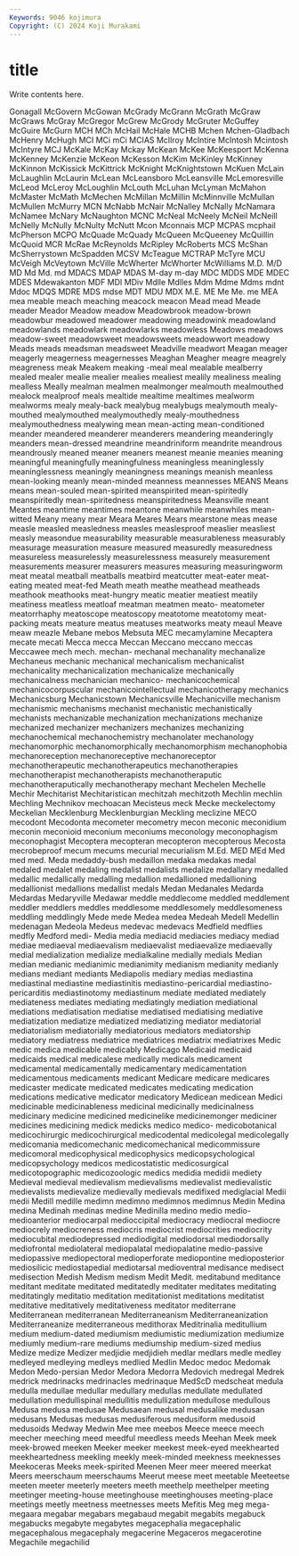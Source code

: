 ```yaml
---
Keywords: 9046 kojimura
Copyright: (C) 2024 Koji Murakami
---
```


# title

Write contents here.



Gonagall McGovern McGowan McGrady McGrann McGrath
McGraw McGraws McGray McGregor McGrew McGrody McGruter McGuffey McGuire McGurn
MCH MCh McHail McHale MCHB Mchen Mchen-Gladbach McHenry McHugh MCI
MCi mCi MCIAS McIlroy McIntire McIntosh Mcintosh McIntyre MCJ McKale
McKay Mckay McKean McKee McKeesport McKenna McKenney McKenzie McKeon McKesson
McKim McKinley McKinney McKinnon McKissick McKittrick McKnight McKnightstown McKuen McLain
McLaughlin McLaurin McLean McLeansboro McLeansville McLemoresville McLeod McLeroy McLoughlin McLouth
McLuhan McLyman McMahon McMaster McMath McMechen McMillan McMillin McMinnville McMullan
McMullen McMurry MCN McNabb McNair McNalley McNally McNamara McNamee McNary
McNaughton MCNC McNeal McNeely McNeil McNeill McNelly McNully McNulty McNutt
Mcon Mconnais MCP MCPAS mcphail McPherson MCPO McQuade McQuady McQueen
McQueeney McQuillin McQuoid MCR McRae McReynolds McRipley McRoberts MCS McShan
McSherrystown McSpadden MCSV McTeague MCTRAP McTyre MCU McVeigh McVeytown McVille
McWherter McWhorter McWilliams M.D. M/D MD Md Md. md MDACS
MDAP MDAS M-day m-day MDC MDDS MDE MDEC MDES Mdewakanton
MDF MDI MDiv Mdlle Mdlles Mdm Mdme Mdms mdnt Mdoc
MDQS MDRE MDS mdse MDT MDU MDX M.E. ME Me
Me. me MEA mea meable meach meaching meacock meacon Mead
mead Meade meader Meador Meadow meadow Meadowbrook meadow-brown meadowbur meadowed
meadower meadowing meadowink meadowland meadowlands meadowlark meadowlarks meadowless Meadows meadows
meadow-sweet meadowsweet meadowsweets meadowwort meadowy Meads meads meadsman meadsweet Meadville
meadwort Meagan meager meagerly meagerness meagernesses Meaghan Meagher meagre meagrely
meagreness meak Meakem meaking -meal meal mealable mealberry mealed mealer
mealie mealier mealies mealiest mealily mealiness mealing mealless Meally mealman
mealmen mealmonger mealmouth mealmouthed mealock mealproof meals mealtide mealtime mealtimes
mealworm mealworms mealy mealy-back mealybug mealybugs mealymouth mealy-mouthed mealymouthed mealymouthedly
mealy-mouthedness mealymouthedness mealywing mean mean-acting mean-conditioned meander meandered meanderer meanderers
meandering meanderingly meanders mean-dressed meandrine meandriniform meandrite meandrous meandrously meaned
meaner meaners meanest meanie meanies meaning meaningful meaningfully meaningfulness meaningless
meaninglessly meaninglessness meaningly meaningness meanings meanish meanless mean-looking meanly mean-minded
meanness meannesses MEANS Means means mean-souled mean-spirited meanspirited mean-spiritedly meanspiritedly
mean-spiritedness meanspiritedness Meansville meant Meantes meantime meantimes meantone meanwhile meanwhiles
mean-witted Meany meany mear Meara Meares Mears mearstone meas mease
measle measled measledness measles measlesproof measlier measliest measly measondue measurability
measurable measurableness measurably measurage measuration measure measured measuredly measuredness measureless
measurelessly measurelessness measurely measurement measurements measurer measurers measures measuring measuringworm
meat meatal meatball meatballs meatbird meatcutter meat-eater meat-eating meated meat-fed
Meath meath meathe meathead meatheads meathook meathooks meat-hungry meatic meatier
meatiest meatily meatiness meatless meatloaf meatman meatmen meato- meatometer meatorrhaphy
meatoscope meatoscopy meatotome meatotomy meat-packing meats meature meatus meatuses meatworks
meaty meaul Meave meaw meazle Mebane mebos Mebsuta MEC mecamylamine
Mecaptera mecate mecati Mecca mecca Meccan Meccano meccano meccas Meccawee
mech mech. mechan- mechanal mechanality mechanalize Mechaneus mechanic mechanical mechanicalism
mechanicalist mechanicality mechanicalization mechanicalize mechanically mechanicalness mechanician mechanico- mechanicochemical mechanicocorpuscular
mechanicointellectual mechanicotherapy mechanics Mechanicsburg Mechanicstown Mechanicsville Mechanicville mechanism mechanismic mechanisms
mechanist mechanistic mechanistically mechanists mechanizable mechanization mechanizations mechanize mechanized mechanizer
mechanizers mechanizes mechanizing mechanochemical mechanochemistry mechanolater mechanology mechanomorphic mechanomorphically mechanomorphism
mechanophobia mechanoreception mechanoreceptive mechanoreceptor mechanotherapeutic mechanotherapeutics mechanotherapies mechanotherapist mechanotherapists mechanotheraputic
mechanotheraputically mechanotherapy mechant Mechelen Mechelle Mechir Mechitarist Mechitaristican mechitzah mechitzoth
Mechlin mechlin Mechling Mechnikov mechoacan Mecisteus meck Mecke meckelectomy Meckelian
Mecklenburg Mecklenburgian Meckling meclizine MECO mecodont Mecodonta mecometer mecometry mecon
meconic meconidium meconin meconioid meconium meconiums meconology meconophagism meconophagist Mecoptera
mecopteran mecopteron mecopterous Mecosta mecrobeproof mecum mecums mecurial mecurialism M.Ed.
MED MEd Med med med. Meda medaddy-bush medaillon medaka medakas
medal medaled medalet medaling medalist medalists medalize medallary medalled medallic
medallically medalling medallion medallioned medallioning medallionist medallions medallist medals Medan
Medanales Medarda Medardas Medaryville Medawar meddle meddlecome meddled meddlement meddler
meddlers meddles meddlesome meddlesomely meddlesomeness meddling meddlingly Mede mede Medea
medea Medeah Medell Medellin medenagan Medeola Medeus medevac medevacs Medfield
medflies medfly Medford medi- Media media mediacid mediacies mediacy mediad
mediae mediaeval mediaevalism mediaevalist mediaevalize mediaevally medial medialization medialize medialkaline
medially medials Median median medianic medianimic medianimity medianism medianity medianly
medians mediant mediants Mediapolis mediary medias mediastina mediastinal mediastine mediastinitis
mediastino-pericardial mediastino-pericarditis mediastinotomy mediastinum mediate mediated mediately mediateness mediates mediating
mediatingly mediation mediational mediations mediatisation mediatise mediatised mediatising mediative mediatization
mediatize mediatized mediatizing mediator mediatorial mediatorialism mediatorially mediatorious mediators mediatorship
mediatory mediatress mediatrice mediatrices mediatrix mediatrixes Medic medic medica medicable
medicably Medicago Medicaid medicaid medicaids medical medicalese medically medicals medicament
medicamental medicamentally medicamentary medicamentation medicamentous medicaments medicant Medicare medicare medicares
medicaster medicate medicated medicates medicating medication medications medicative medicator medicatory
Medicean medicean Medici medicinable medicinableness medicinal medicinally medicinalness medicinary medicine
medicined medicinelike medicinemonger mediciner medicines medicining medick medicks medico medico-
medicobotanical medicochirurgic medicochirurgical medicodental medicolegal medicolegally medicomania medicomechanic medicomechanical medicommissure
medicomoral medicophysical medicophysics medicopsychological medicopsychology medicos medicostatistic medicosurgical medicotopographic medicozoologic
medics medidia medidii mediety Medieval medieval medievalism medievalisms medievalist medievalistic
medievalists medievalize medievally medievals medifixed mediglacial Medii medii Medill medille
medimn medimno medimnos medimnus Medin Medina medina Medinah medinas medine
Medinilla medino medio medio- medioanterior mediocarpal medioccipital mediocracy mediocral mediocre
mediocrely mediocreness mediocris mediocrist mediocrities mediocrity mediocubital mediodepressed mediodigital mediodorsal
mediodorsally mediofrontal mediolateral mediopalatal mediopalatine medio-passive mediopassive mediopectoral medioperforate mediopontine
medioposterior mediosilicic mediostapedial mediotarsal medioventral medisance medisect medisection Medish Medism
medism Medit Medit. meditabund meditance meditant meditate meditated meditatedly meditater
meditates meditating meditatingly meditatio meditation meditationist meditations meditatist meditative meditatively
meditativeness meditator mediterrane Mediterranean mediterranean Mediterraneanism Mediterraneanization Mediterraneanize mediterraneous medithorax
Meditrinalia meditullium medium medium-dated mediumism mediumistic mediumization mediumize mediumly medium-rare
mediums mediumship medium-sized medius Medize medize Medizer medjidie medjidieh medlar
medlars medle medley medleyed medleying medleys medlied Medlin Medoc medoc
Medomak Medon Medo-persian Medor Medora Medorra Medovich medregal Medrek medrick
medrinacks medrinacles medrinaque MedScD medscheat medula medulla medullae medullar medullary
medullas medullate medullated medullation medullispinal medullitis medullization medullose medullous Medusa
medusa medusae Medusaean medusal medusalike medusan medusans Medusas medusas medusiferous
medusiform medusoid medusoids Medway Medwin Mee mee meebos Meece meece
meech meecher meeching meed meedful meedless meeds Meehan Meek meek
meek-browed meeken Meeker meeker meekest meek-eyed meekhearted meekheartedness meekling meekly
meek-minded meekness meeknesses Meekoceras Meeks meek-spirited Meenen Meer meer meered
meerkat Meers meerschaum meerschaums Meerut meese meet meetable Meeteetse meeten
meeter meeterly meeters meeth meethelp meethelper meeting meetinger meeting-house meetinghouse
meetinghouses meeting-place meetings meetly meetness meetnesses meets Mefitis Meg meg
mega- megaara megabar megabars megabaud megabit megabits megabuck megabucks megabyte
megabytes megacephalia megacephalic megacephalous megacephaly megacerine Megaceros megacerotine Megachile megachilid
